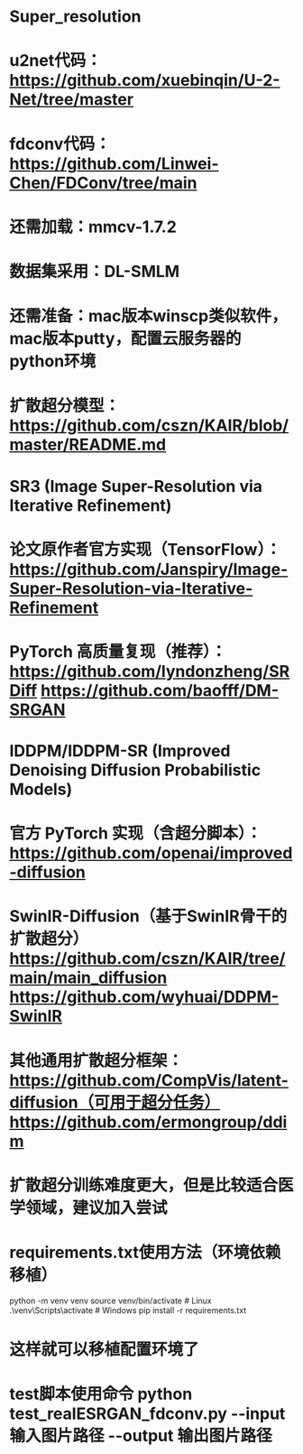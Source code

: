 # Super_resolution
# u2net代码：https://github.com/xuebinqin/U-2-Net/tree/master
# fdconv代码：https://github.com/Linwei-Chen/FDConv/tree/main
# 还需加载：mmcv-1.7.2
# 数据集采用：DL-SMLM
# 还需准备：mac版本winscp类似软件，mac版本putty，配置云服务器的python环境
# 扩散超分模型：https://github.com/cszn/KAIR/blob/master/README.md
# SR3 (Image Super-Resolution via Iterative Refinement)
# 论文原作者官方实现（TensorFlow）：https://github.com/Janspiry/Image-Super-Resolution-via-Iterative-Refinement
# PyTorch 高质量复现（推荐）：https://github.com/lyndonzheng/SRDiff https://github.com/baofff/DM-SRGAN
# IDDPM/IDDPM-SR (Improved Denoising Diffusion Probabilistic Models)
# 官方 PyTorch 实现（含超分脚本）：https://github.com/openai/improved-diffusion
# SwinIR-Diffusion（基于SwinIR骨干的扩散超分）https://github.com/cszn/KAIR/tree/main/main_diffusion https://github.com/wyhuai/DDPM-SwinIR
# 其他通用扩散超分框架：https://github.com/CompVis/latent-diffusion（可用于超分任务） https://github.com/ermongroup/ddim

# 扩散超分训练难度更大，但是比较适合医学领域，建议加入尝试

# requirements.txt使用方法（环境依赖移植）
python -m venv venv
source venv/bin/activate  # Linux
.\\venv\\Scripts\\activate  # Windows
pip install -r requirements.txt
# 这样就可以移植配置环境了

# test脚本使用命令 python test_realESRGAN_fdconv.py --input 输入图片路径 --output 输出图片路径